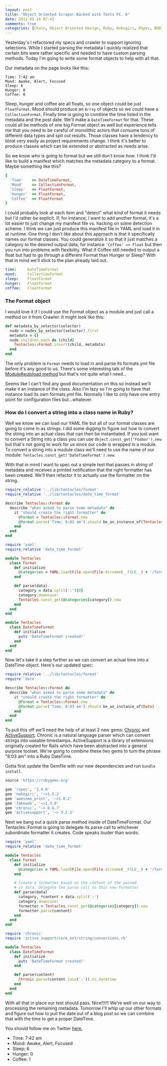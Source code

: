 ```yaml
---
layout: post
title: "Object Oriented Scraper Backed with Tests Pt. 8"
date: 2012-05-16 07:42
comments: true
categories: [Chain, Object Oriented Design, Ruby, Nokogiri, RSpec, BDD]
---
```


Yesterday's I refactored my specs and crawler to support ignoring selections. While I started parsing the metadata I quickly realized that certain bits were rather specific and needed to have custom parsing methods. Today I'm going to write some format objects to help with all that.

<!--more-->

Our metadata on the page looks like this:

```
Time: 7:42 am
Mood: Awake, Alert, Focused
Sleep: 6
Hunger: 0
Coffee: 0
```

Sleep, hunger and coffee are all floats, so one object could be just `FloatFormat`. Mood should produce an `Array` of objects so we could have a `CollectionFormat`. Finally time is going to combine the time listed in the metadata and the post date. We'll make a `DateTimeFormat` for that. These could all be methods of one big Format object as well but experience tells me that you need to be careful of monolithic actors that consume tons of different data types and spit out results. Those classes have a tendency to bloat very easily as project requirements change. I think it's better to produce classes which can be extended or abstracted as needs arise.

So we know *who* is going to format but we still don't know *how*. I think I'd like to build a manifest which matches the metadata category to a format. Maybe something like this?

```ruby
{
  'Time'    => DateTimeFormat, 
  'Mood'    => CollectionFormat,
  'Sleep'   => FloatFormat,
  'Hunger'  => FloatFormat,
  'Coffee'  => FloatFormat
}
```

I could probably look at each item and "detect" what kind of format it needs but I'd rather be explicit. If, for instance, I want to add another format, it's a lot easier to just change my manifest file vs. hacking on some detection scheme. I think we can just produce this manifest file in YAML and load it in at runtime. One thing I don't like about this approach is that it specifically names our format classes. You could generalize it so that it just matches a category to the desired output data, for instance `'Coffee' => Float` but then you run into problems with flexibility. What if Coffee still needed to output a float but had to go through a different Format than Hunger or Sleep? With that in mind we'll stick to the plan already laid out. 

```yaml tentacles/lib/tentacles/formats.yml
time:     DateTimeFormat
mood:     CollectionFormat
sleep:    FloatFormat
hunger:   FloatFormat
coffee:   FloatFormat
```

### The Format object

I would love it if I could use the Format object as a module and just call a method on it from Crawler. It might look like this:

```ruby
def metadata_by_selector(selector)
  node = nodes_by_selector(selector).first
  metadata = {}
  node.children.each do |child|
    Tentacles::Format.insert(child, metadata)         
  end      
end
```
The only problem is `Format` needs to load in and parse its formats.yml file before it's any good to us. There's some interesting talk of the [Module#autoload method](http://www.subelsky.com/2008/05/using-rubys-autoload-method-to.html) but that's not quite what I need...

Seems like I can't find any good documentation on this so instead we'll make it an instance of the class. Also I'm lazy so I'm going to have that instance load its own formats.yml file. Normally I like to only have one entry point for configuration files but...whatever.

### How do I convert a string into a class name in Ruby?

Well we know we can load our YAML file but all of our format classes are going to come in as strings. I did some digging to figure out how to convert the string into an actual class that can then be instantiated. If you just want to convert a String into a class you can use `Object.const_get('Foobar').new` but that's not going to work for us since our code is wrapped in a module. To convert a string into a module class we'll need to use the name of our module: `Tentacles.const_get('DateTimeFormat').new`.

With that in mind I want to spec out a simple test that passes in string of metadata and receives a printed notification that the right formatter has been created. We'll then refactor it to actually use the formatter on the string.

```ruby tentacles/spec/format_spec.rb
require_relative '../lib/tentacles/format'
require_relative '../lib/tentacles/date_time_format'

describe Tentacles::Format do
  describe "when asked to parse some metadata" do
    it "should create the right formatter" do
      @format = Tentacles::Format.new
      @format.parse('Time: 8:03 am').should be_an_instance_of(Tentacles::DateTimeFormat)
    end
  end
end
```

```ruby tentacles/lib/format.rb
require 'yaml'
require_relative 'date_time_format'

module Tentacles
  class Format
    def initialize
      @categories = YAML.load(File.open(File.dirname(__FILE__) + '/formats.yml'))
    end

    def parse(data)
      category = data.split(':')[0]
      category.downcase!
      Tentacles.const_get(@categories[category]).new
    end
  end
end
```

```ruby tentacles/lib/date_time_format.rb
module Tentacles
  class DateTimeFormat
    def initialize
      puts 'DateTimeFormat created!'
    end
  end
end
```

Now let's take it a step further so we can convert an actual time into a DateTime object. Here's our updated spec:

```ruby
require_relative '../lib/tentacles/format'
require 'date'

describe Tentacles::Format do
  describe "when asked to parse some metadata" do
    it "should create the right formatter" do
      @format = Tentacles::Format.new
      @format.parse('Time: 8:03 am').should be_an_instance_of(Date)
    end
  end
end
```

To pull this off we'll need the help of at least 2 new gems: [Chronic](http://rubygems.org/gems/chronic) and [ActiveSupport](http://rubygems.org/gems/activesupport). Chronic is a natural language parser which can convert strings into useable timestamps. ActiveSupport is a library of extensions originally created for Rails which have been abstracted into a general purpose toolset. We're going to combine these two gems to turn the phrase "8:03 am" into a Ruby DateTime.

Gotta first update the Gemfile with our new dependencies and run `bundle install`.

```ruby
source 'https://rubygems.org'

gem 'rspec', '2.9.0'
gem 'nokogiri', '~>1.5.2'
gem 'awesome_print', '~>1.0.2'
gem 'fakeweb', '~>1.3.0'
gem 'chronic', '~> 0.6.7'
gem 'activesupport', '~> 3.2.3'
```

Next we bang out a quick parse method inside of DateTimeFormat. Our Tentacles::Format is going to delegate its parse call to whichever subordinate formatter it creates. Code speaks louder than words:

```ruby tentacles/lib/tentacles/format.rb
require 'yaml'
require_relative 'date_time_format'

module Tentacles
  class Format
    def initialize
      @categories = YAML.load(File.open(File.dirname(__FILE__) + '/formats.yml'))
    end

    # Create a formatter based on the content of the passed
    # in data. Delegate the parse call to this new formatter
    def parse(data)
      category, *content = data.split(':')
      category.downcase!
      formatter = Tentacles.const_get(@categories[category]).new
      formatter.parse(content)
    end
  end
end
```

```ruby tentacles/lib/tentacles/date_time_format.rb
require 'chronic'
require 'active_support/core_ext/string/conversions.rb'

module Tentacles
  class DateTimeFormat
    def initialize
      puts 'DateTimeFormat created!'
    end

    def parse(content)
      Chronic.parse(content.join(':')).to_datetime
    end
  end
end
```

With all that in place our test should pass. Nice!!!!!! We're well on our way to processing the remaining metadata. Tomorrow I'll whip up our other formats and figure out how to pull the date out of a blog post so we can combine that with the time to get a proper DateTime.

You should follow me on Twitter [here.](http://twitter.com/rob_dodson)

- Time: 7:42 am
- Mood: Awake, Alert, Focused
- Sleep: 6
- Hunger: 0
- Coffee: 1

